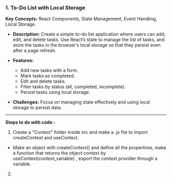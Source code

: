 ### 1. **To-Do List with Local Storage**

   **Key Concepts:** React Components, State Management, Event Handling, Local Storage.

   - **Description:** Create a simple to-do list application where users can add, edit, and delete tasks. Use React’s state to manage the list of tasks, and store the tasks in the browser’s local storage so that they persist even after a page refresh.

   - **Features:**
     - Add new tasks with a form.
     - Mark tasks as completed.
     - Edit and delete tasks.
     - Filter tasks by status (all, completed, incomplete).
     - Persist tasks using local storage.

   - **Challenges:** Focus on managing state effectively and using local storage to persist data.



-----------------------------------------------------------------


**Steps to do with code :**

1. Create a "Context" folder inside src and make a .js file to import createContext and useContext.
  - Make an object with createContext() and define all the propertires, make a function that returns the object context by useContext(context_variable) , export the context provider through a variable.

2. 
